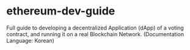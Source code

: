 # ethereum-dev-guide

Full guide to developing a decentralized Application (dApp) of a voting contract, and running it on a real Blockchain Network.
(Documentation Language: Korean)

